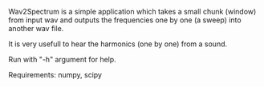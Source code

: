 Wav2Spectrum is a simple application which takes a small chunk (window) from input wav and outputs the frequencies one by one (a sweep) into another wav file.

It is very usefull to hear the harmonics (one by one) from a sound.

Run with "-h" argument for help.

Requirements: numpy, scipy 
